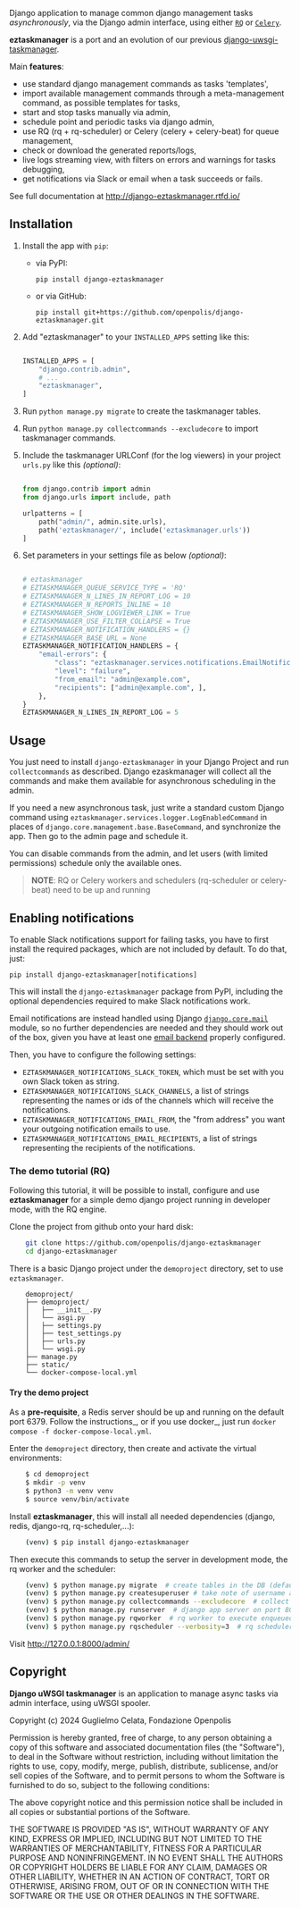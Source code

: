 
Django application to manage common django management tasks
*asynchronously*, via the Django admin interface, using either [`RQ`](https://github.com/rq/rq) or 
[`Celery`](https://docs.celeryq.dev/en/stable/index.html).

**eztaskmanager** is a port and an evolution of our previous 
[django-uwsgi-taskmanager](https://github.com/openpolis/django-uwsgi-taskmanager).

Main **features**:

- use standard django management commands as tasks 'templates',
- import available management commands through a meta-management command, as possible templates for tasks,
- start and stop tasks manually via admin,
- schedule point and periodic tasks via django admin,
- use RQ (rq + rq-scheduler) or Celery (celery + celery-beat) for queue management,
- check or download the generated reports/logs,
- live logs streaming view, with filters on errors and warnings for tasks debugging,
- get notifications via Slack or email when a task succeeds or fails.

See full documentation at http://django-eztaskmanager.rtfd.io/

## Installation

1. Install the app with `pip`:

    -  via PyPI:

       `pip install django-eztaskmanager`

    -  or via GitHub:

       `pip install git+https://github.com/openpolis/django-eztaskmanager.git`

2. Add "eztaskmanager" to your `INSTALLED_APPS` setting like this:

    ```python
   
    INSTALLED_APPS = [
        "django.contrib.admin",
        # ...
        "eztaskmanager",
    ]
    ```

3. Run `python manage.py migrate` to create the taskmanager tables.

4. Run `python manage.py collectcommands --excludecore` to import taskmanager commands.

5. Include the taskmanager URLConf (for the log viewers) in your project `urls.py` like this _(optional)_:

    ```python

    from django.contrib import admin
    from django.urls import include, path
    
    urlpatterns = [
        path("admin/", admin.site.urls),
        path('eztaskmanager/', include('eztaskmanager.urls'))
    ]
    ```

6. Set parameters in your settings file as below _(optional)_:

    ```python

    # eztaskmanager
    # EZTASKMANAGER_QUEUE_SERVICE_TYPE = 'RQ'
    # EZTASKMANAGER_N_LINES_IN_REPORT_LOG = 10
    # EZTASKMANAGER_N_REPORTS_INLINE = 10
    # EZTASKMANAGER_SHOW_LOGVIEWER_LINK = True
    # EZTASKMANAGER_USE_FILTER_COLLAPSE = True
    # EZTASKMANAGER_NOTIFICATION_HANDLERS = {}
    # EZTASKMANAGER_BASE_URL = None
    EZTASKMANAGER_NOTIFICATION_HANDLERS = {
        "email-errors": {
            "class": "eztaskmanager.services.notifications.EmailNotificationHandler",
            "level": "failure",
            "from_email": "admin@example.com",
            "recipients": ["admin@example.com", ],
        },
    }
    EZTASKMANAGER_N_LINES_IN_REPORT_LOG = 5
    ```

## Usage

You just need to install `django-eztaskmanager` in your Django Project and run `collectcommands` as described.
Django ezaskmanager will collect all the commands and make them available for asynchronous scheduling in the admin.

If you need a new asynchronous task, just write a standard custom Django command 
using `eztaskmanager.services.logger.LogEnabledCommand` in places of `django.core.management.base.BaseCommand`, 
and synchronize the app. Then go to the admin page and schedule it.

You can disable commands from the admin, and let users (with limited permissions) schedule only the available ones.

> **NOTE**: RQ or Celery workers and schedulers (rq-scheduler or celery-beat) need to be up and running

## Enabling notifications

To enable Slack notifications support for failing tasks, you have to first install the
required packages, which are not included by default. To do that, just:

    pip install django-eztaskmanager[notifications]
    
This will install the `django-eztaskmanager` package from PyPI, including the optional dependencies
required to make Slack notifications work. 

Email notifications are instead handled using Django [`django.core.mail`](https://docs.djangoproject.com/en/5.0/topics/email/) 
module, so no further dependencies are needed and they should work out of the box, given you have at
least one [email backend](https://docs.djangoproject.com/en/5.0/topics/email/#email-backends) properly
configured.

Then, you have to configure the following settings:

- `EZTASKMANAGER_NOTIFICATIONS_SLACK_TOKEN`, which must be set with you own Slack token as string.
- `EZTASKMANAGER_NOTIFICATIONS_SLACK_CHANNELS`, a list of strings representing the names or ids of the channels which will receive the notifications.
- `EZTASKMANAGER_NOTIFICATIONS_EMAIL_FROM`, the "from address" you want your outgoing notification emails to use.
- `EZTASKMANAGER_NOTIFICATIONS_EMAIL_RECIPIENTS`, a list of strings representing the recipients of the notifications.

### The demo tutorial (RQ)
Following this tutorial, it will be possible to install, configure and use **eztaskmanager** for a
simple demo django project running in developer mode, with the RQ engine.

Clone the project from github onto your hard disk:

```bash
    git clone https://github.com/openpolis/django-eztaskmanager
    cd django-eztaskmanager
```

There is a basic Django project under the ``demoproject`` directory, set to use ``eztaskmanager``.

```
    demoproject/
    ├── demoproject/
    │   ├── __init__.py
    │   └── asgi.py
    │   ├── settings.py
    │   ├── test_settings.py
    │   ├── urls.py
    │   └── wsgi.py
    ├── manage.py
    ├── static/
    └── docker-compose-local.yml
```

#### Try the demo project

As a **pre-requisite**, a Redis server should be up and running on the default port 6379.
Follow the instructions_, or if you use docker_, just run ``docker compose -f docker-compose-local.yml``.

Enter the ``demoproject`` directory, then create and activate the virtual environments:

```bash
    $ cd demoproject
    $ mkdir -p venv
    $ python3 -m venv venv
    $ source venv/bin/activate
```

Install **eztaskmanager**, this will install all needed dependencies (django, redis, django-rq, rq-scheduler,...):

```bash
    (venv) $ pip install django-eztaskmanager
```

Then execute this commands to setup the server in development mode, the rq worker and the scheduler:

```bash
    (venv) $ python manage.py migrate  # create tables in the DB (default sqlite will do)
    (venv) $ python manage.py createsuperuser # take note of username and password for login
    (venv) $ python manage.py collectcommands --excludecore  # collect basic commands from the eztaskmanager package
    (venv) $ python manage.py runserver  # django app server on port 8000
    (venv) $ python manage.py rqworker  # rq worker to execute enqueued tasks
    (venv) $ python manage.py rqscheduler --verbosity=3  # rq scheduler to enqueue periodic tasks
```

Visit http://127.0.0.1:8000/admin/


## Copyright

**Django uWSGI taskmanager** is an application to manage async tasks via admin interface, using uWSGI spooler.

Copyright (c) 2024 Guglielmo Celata, Fondazione Openpolis

Permission is hereby granted, free of charge, to any person obtaining a copy
of this software and associated documentation files (the "Software"), to deal
in the Software without restriction, including without limitation the rights
to use, copy, modify, merge, publish, distribute, sublicense, and/or sell
copies of the Software, and to permit persons to whom the Software is
furnished to do so, subject to the following conditions:

The above copyright notice and this permission notice shall be included in all
copies or substantial portions of the Software.

THE SOFTWARE IS PROVIDED "AS IS", WITHOUT WARRANTY OF ANY KIND, EXPRESS OR
IMPLIED, INCLUDING BUT NOT LIMITED TO THE WARRANTIES OF MERCHANTABILITY,
FITNESS FOR A PARTICULAR PURPOSE AND NONINFRINGEMENT. IN NO EVENT SHALL THE
AUTHORS OR COPYRIGHT HOLDERS BE LIABLE FOR ANY CLAIM, DAMAGES OR OTHER
LIABILITY, WHETHER IN AN ACTION OF CONTRACT, TORT OR OTHERWISE, ARISING FROM,
OUT OF OR IN CONNECTION WITH THE SOFTWARE OR THE USE OR OTHER DEALINGS IN THE
SOFTWARE.
